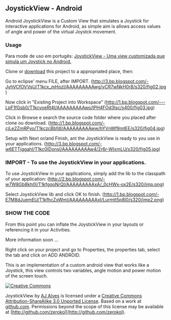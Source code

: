 ## JoystickView - Android

Android JoystickView is a Custom View that simulates a Joystick for interactive applications for Android, 
as simple aim is allows access values ​​of angle and power of the virtual Joystck movement.

### Usage
Para mode de uso em portugês: [JoystickView - Uma view customizada que simula um Joystick no Android.](http://www.zerokol.com/2012/03/joystickview-uma-view-customizada-que.html)

Clone or [download](https://github.com/zerokol/JoystickView/downloads) this project to a appropriated place, then:

Go to eclipse' menu FILE, after IMPORT.
(http://3.bp.blogspot.com/-JyhVCfOVVsU/T1kcx_mHozI/AAAAAAAAAwg/vCR7wNkH0r8/s320/fig02.jpg)

Now click in "Existing Project into Workspace"
(http://1.bp.blogspot.com/---LpF1fGsb0/T1kcyoeRt4I/AAAAAAAAAwo/lPH4FOd3lsc/s400/fig03.jpg)

Click in Browse e search the source code folder where you placed after clone ou download.
(http://1.bp.blogspot.com/-cjLe2ZmRPyo/T1kczcBbfdI/AAAAAAAAAww/hYVnWf9mtEE/s320/fig04.jpg)

Setup with Next or/and Finish, ant the JoystickView is ready to you use in your applications.
(http://3.bp.blogspot.com/-w6ETTjggahI/T1kc0IDonsI/AAAAAAAAAw4/2r6r-WIxmLU/s320/fig05.jpg)

### IMPORT - To use the JoystickView in your applications.

To use JoystickView in your applications, simply add the lib to the classpath of your application:
(http://2.bp.blogspot.com/-w7W8Gb8kh0I/T1kfgqoNrQI/AAAAAAAAAxA/_0cHWx-ox2E/s320/imp.png)

Select JoystickView lib and click OK to finish.
(http://1.bp.blogspot.com/-E7M8dJuemEU/T1kfhcZoWmI/AAAAAAAAAxI/Lurmtt5p8l0/s320/imp2.png)

### SHOW THE CODE

From this point you can inflate the JoystickView in your layouts or referencing it in your Activities.

More information soon ...

Right click on your project and go to Properties, the properties tab, select the tab and click on ADD ANDROID.

This is an implementation of a custom android view that works like a Joystick, this view controls two variables, angle motion and power motion of the screen touch.

[![Creative Commons](http://i.creativecommons.org/l/by-sa/3.0/88x31.png)](http://creativecommons.org/licenses/by-sa/3.0/)

JoystickView by [AJ Alves](http://zerokol.com) is licensed under a [Creative Commons Attribution-ShareAlike 3.0 Unported License](http://creativecommons.org/licenses/by-sa/3.0/).
Based on a work at [github.com](http://github.com/zerokol/Joystick).
Permissions beyond the scope of this license may be available at [http://github.com/zerokol](http://github.com/zerokol).